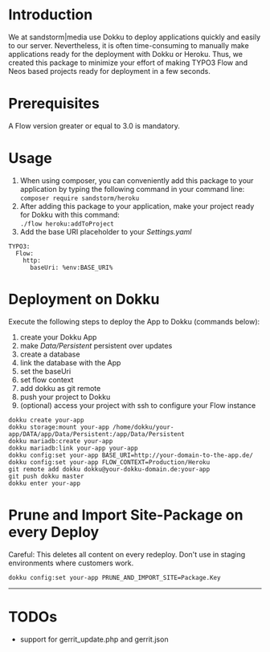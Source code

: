 # Introduction
We at sandstorm|media use Dokku to deploy applications quickly and easily to our server. Nevertheless, it is often time-consuming to manually make applications ready for the deployment with Dokku or Heroku. Thus, we created this package to minimize your effort of making TYPO3 Flow and Neos based projects ready for deployment in a few seconds.

# Prerequisites
A Flow version greater or equal to 3.0 is mandatory.

# Usage

1. When using composer, you can conveniently add this package to your application by typing the following command in your command line:  
    `composer require sandstorm/heroku`
2. After adding this package to your application, make your project ready for Dokku with this command:  
    `./flow heroku:addToProject`
3. Add the base URI placeholder to your *Settings.yaml*

```
TYPO3:
  Flow:
    http:
      baseUri: %env:BASE_URI%
```

# Deployment on Dokku

Execute the following steps to deploy the App to Dokku (commands below):

1. create your Dokku App
1. make *Data/Persistent* persistent over updates
1. create a database
1. link the database with the App
1. set the baseUri
1. set flow context
1. add dokku as git remote
1. push your project to Dokku
1. (optional) access your project with ssh to configure your Flow instance

``` 
dokku create your-app
dokku storage:mount your-app /home/dokku/your-app/DATA/app/Data/Persistent:/app/Data/Persistent
dokku mariadb:create your-app
dokku mariadb:link your-app your-app
dokku config:set your-app BASE_URI=http://your-domain-to-the-app.de/
dokku config:set your-app FLOW_CONTEXT=Production/Heroku
git remote add dokku dokku@your-dokku-domain.de:your-app
git push dokku master
dokku enter your-app
```

# Prune and Import Site-Package on every Deploy

Careful: This deletes all content on every redeploy. Don't use in staging environments where customers work.

```
dokku config:set your-app PRUNE_AND_IMPORT_SITE=Package.Key
```

---

# TODOs

* support for gerrit_update.php and gerrit.json
 
